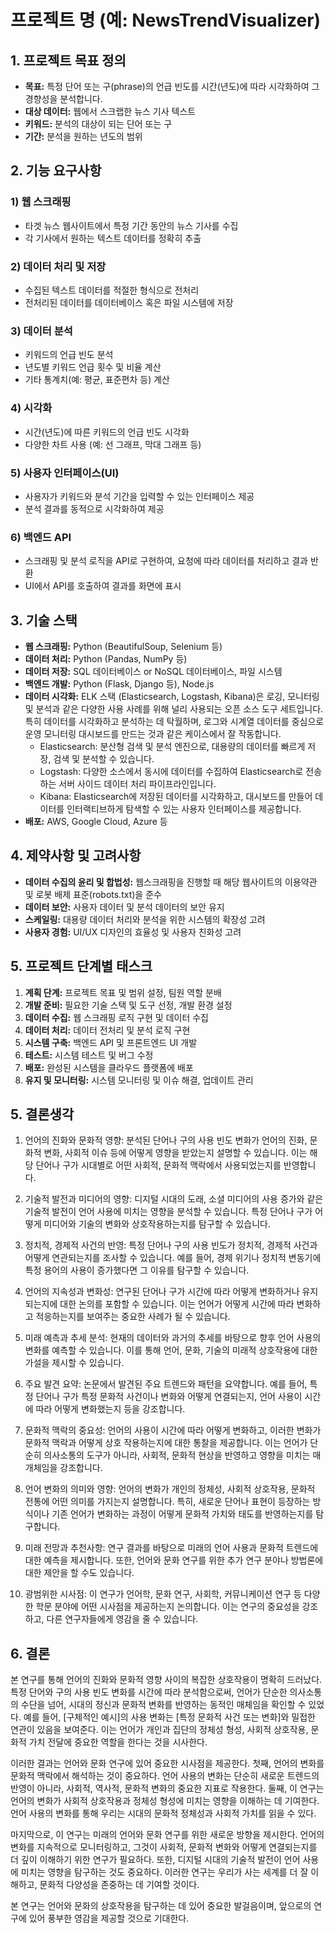 # 프로젝트 명 (예: NewsTrendVisualizer)

## 1. 프로젝트 목표 정의

- **목표:** 특정 단어 또는 구(phrase)의 언급 빈도를 시간(년도)에 따라 시각화하여 그 경향성을 분석합니다.
- **대상 데이터:** 웹에서 스크랩한 뉴스 기사 텍스트
- **키워드:** 분석의 대상이 되는 단어 또는 구
- **기간:** 분석을 원하는 년도의 범위

## 2. 기능 요구사항

### 1) 웹 스크래핑

- 타겟 뉴스 웹사이트에서 특정 기간 동안의 뉴스 기사를 수집
- 각 기사에서 원하는 텍스트 데이터를 정확히 추출

### 2) 데이터 처리 및 저장

- 수집된 텍스트 데이터를 적절한 형식으로 전처리
- 전처리된 데이터를 데이터베이스 혹은 파일 시스템에 저장

### 3) 데이터 분석

- 키워드의 언급 빈도 분석
- 년도별 키워드 언급 횟수 및 비율 계산
- 기타 통계치(예: 평균, 표준편차 등) 계산

### 4) 시각화

- 시간(년도)에 따른 키워드의 언급 빈도 시각화
- 다양한 차트 사용 (예: 선 그래프, 막대 그래프 등)

### 5) 사용자 인터페이스(UI)

- 사용자가 키워드와 분석 기간을 입력할 수 있는 인터페이스 제공
- 분석 결과를 동적으로 시각화하여 제공

### 6) 백엔드 API

- 스크래핑 및 분석 로직을 API로 구현하여, 요청에 따라 데이터를 처리하고 결과 반환
- UI에서 API를 호출하여 결과를 화면에 표시

## 3. 기술 스택

- **웹 스크래핑:** Python (BeautifulSoup, Selenium 등)
- **데이터 처리:** Python (Pandas, NumPy 등)
- **데이터 저장:** SQL 데이터베이스 or NoSQL 데이터베이스, 파일 시스템
- **백엔드 개발:** Python (Flask, Django 등), Node.js
- **데이터 시각화:** ELK 스택 (Elasticsearch, Logstash, Kibana)은 로깅, 모니터링 및 분석과 같은 다양한 사용 사례를 위해 널리 사용되는 오픈 소스 도구 세트입니다. 특히 데이터를
  시각화하고 분석하는 데 탁월하며, 로그와 시계열 데이터를 중심으로 운영 모니터링 대시보드를 만드는 것과 같은 케이스에서 잘 작동합니다.
    - Elasticsearch: 분산형 검색 및 분석 엔진으로, 대용량의 데이터를 빠르게 저장, 검색 및 분석할 수 있습니다.
    - Logstash: 다양한 소스에서 동시에 데이터를 수집하여 Elasticsearch로 전송하는 서버 사이드 데이터 처리 파이프라인입니다.
    - Kibana: Elasticsearch에 저장된 데이터를 시각화하고, 대시보드를 만들어 데이터를 인터랙티브하게 탐색할 수 있는 사용자 인터페이스를 제공합니다.
- **배포:** AWS, Google Cloud, Azure 등

## 4. 제약사항 및 고려사항

- **데이터 수집의 윤리 및 합법성:** 웹스크래핑을 진행할 때 해당 웹사이트의 이용약관 및 로봇 배제 표준(robots.txt)을 준수
- **데이터 보안:** 사용자 데이터 및 분석 데이터의 보안 유지
- **스케일링:** 대용량 데이터 처리와 분석을 위한 시스템의 확장성 고려
- **사용자 경험:** UI/UX 디자인의 효율성 및 사용자 친화성 고려

## 5. 프로젝트 단계별 태스크

1. **계획 단계:** 프로젝트 목표 및 범위 설정, 팀원 역할 분배
2. **개발 준비:** 필요한 기술 스택 및 도구 선정, 개발 환경 설정
3. **데이터 수집:** 웹 스크래핑 로직 구현 및 데이터 수집
4. **데이터 처리:** 데이터 전처리 및 분석 로직 구현
5. **시스템 구축:** 백엔드 API 및 프론트엔드 UI 개발
6. **테스트:** 시스템 테스트 및 버그 수정
7. **배포:** 완성된 시스템을 클라우드 플랫폼에 배포
8. **유지 및 모니터링:** 시스템 모니터링 및 이슈 해결, 업데이트 관리

## 5. 결론생각
1. 언어의 진화와 문화적 영향: 분석된 단어나 구의 사용 빈도 변화가 언어의 진화, 문화적 변화, 사회적 이슈 등에 어떻게 영향을 받았는지 설명할 수 있습니다. 이는 해당 단어나 구가 시대별로 어떤 사회적, 문화적 맥락에서 사용되었는지를 반영합니다.

2. 기술적 발전과 미디어의 영향: 디지털 시대의 도래, 소셜 미디어의 사용 증가와 같은 기술적 발전이 언어 사용에 미치는 영향을 분석할 수 있습니다. 특정 단어나 구가 어떻게 미디어와 기술의 변화와 상호작용하는지를 탐구할 수 있습니다.

3. 정치적, 경제적 사건의 반영: 특정 단어나 구의 사용 빈도가 정치적, 경제적 사건과 어떻게 연관되는지를 조사할 수 있습니다. 예를 들어, 경제 위기나 정치적 변동기에 특정 용어의 사용이 증가했다면 그 이유를 탐구할 수 있습니다.

4. 언어의 지속성과 변화성: 연구된 단어나 구가 시간에 따라 어떻게 변화하거나 유지되는지에 대한 논의를 포함할 수 있습니다. 이는 언어가 어떻게 시간에 따라 변화하고 적응하는지를 보여주는 중요한 사례가 될 수 있습니다.

5. 미래 예측과 추세 분석: 현재의 데이터와 과거의 추세를 바탕으로 향후 언어 사용의 변화를 예측할 수 있습니다. 이를 통해 언어, 문화, 기술의 미래적 상호작용에 대한 가설을 제시할 수 있습니다.


1. 주요 발견 요약: 논문에서 발견된 주요 트렌드와 패턴을 요약합니다. 예를 들어, 특정 단어나 구가 특정 문화적 사건이나 변화와 어떻게 연결되는지, 언어 사용이 시간에 따라 어떻게 변화했는지 등을 강조합니다.

2. 문화적 맥락의 중요성: 언어의 사용이 시간에 따라 어떻게 변화하고, 이러한 변화가 문화적 맥락과 어떻게 상호 작용하는지에 대한 통찰을 제공합니다. 이는 언어가 단순히 의사소통의 도구가 아니라, 사회적, 문화적 현상을 반영하고 영향을 미치는 매개체임을 강조합니다.

3. 언어 변화의 의미와 영향: 언어의 변화가 개인의 정체성, 사회적 상호작용, 문화적 전통에 어떤 의미를 가지는지 설명합니다. 특히, 새로운 단어나 표현이 등장하는 방식이나 기존 언어가 변화하는 과정이 어떻게 문화적 가치와 태도를 반영하는지를 탐구합니다.

4. 미래 전망과 추천사항: 연구 결과를 바탕으로 미래의 언어 사용과 문화적 트렌드에 대한 예측을 제시합니다. 또한, 언어와 문화 연구를 위한 추가 연구 분야나 방법론에 대한 제안을 할 수도 있습니다.

5. 광범위한 시사점: 이 연구가 언어학, 문화 연구, 사회학, 커뮤니케이션 연구 등 다양한 학문 분야에 어떤 시사점을 제공하는지 논의합니다. 이는 연구의 중요성을 강조하고, 다른 연구자들에게 영감을 줄 수 있습니다.



## 6. 결론

본 연구를 통해 언어의 진화와 문화적 영향 사이의 복잡한 상호작용이 명확히 드러났다. 특정 단어와 구의 사용 빈도 변화를 시간에 따라 분석함으로써, 언어가 단순한 의사소통의 수단을 넘어, 시대의 정신과 문화적 변화를 반영하는 동적인 매체임을 확인할 수 있었다. 예를 들어, [구체적인 예시]의 사용 변화는 [특정 문화적 사건 또는 변화]와 밀접한 연관이 있음을 보여준다. 이는 언어가 개인과 집단의 정체성 형성, 사회적 상호작용, 문화적 가치 전달에 중요한 역할을 한다는 것을 시사한다.

이러한 결과는 언어와 문화 연구에 있어 중요한 시사점을 제공한다. 첫째, 언어의 변화를 문화적 맥락에서 해석하는 것이 중요하다. 언어 사용의 변화는 단순히 새로운 트렌드의 반영이 아니라, 사회적, 역사적, 문화적 변화의 중요한 지표로 작용한다. 둘째, 이 연구는 언어의 변화가 사회적 상호작용과 정체성 형성에 미치는 영향을 이해하는 데 기여한다. 언어 사용의 변화를 통해 우리는 시대의 문화적 정체성과 사회적 가치를 읽을 수 있다.

마지막으로, 이 연구는 미래의 언어와 문화 연구를 위한 새로운 방향을 제시한다. 언어의 변화를 지속적으로 모니터링하고, 그것이 사회적, 문화적 변화와 어떻게 연결되는지를 더 깊이 이해하기 위한 연구가 필요하다. 또한, 디지털 시대의 기술적 발전이 언어 사용에 미치는 영향을 탐구하는 것도 중요하다. 이러한 연구는 우리가 사는 세계를 더 잘 이해하고, 문화적 다양성을 존중하는 데 기여할 것이다.

본 연구는 언어와 문화의 상호작용을 탐구하는 데 있어 중요한 발걸음이며, 앞으로의 연구에 있어 풍부한 영감을 제공할 것으로 기대한다.

